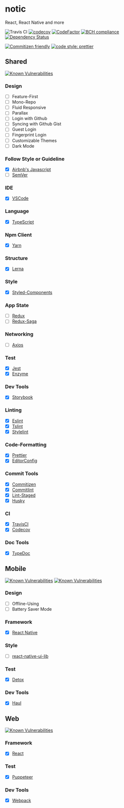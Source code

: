 # notic

React, React Native and more

![Travis CI](https://travis-ci.org/basspj/notic.svg?branch=master)
[![codecov](https://codecov.io/gh/basspj/notic/branch/master/graph/badge.svg)](https://codecov.io/gh/basspj/notic)
[![CodeFactor](https://www.codefactor.io/repository/github/basspj/notic/badge)](https://www.codefactor.io/repository/github/basspj/notic)
[![BCH compliance](https://bettercodehub.com/edge/badge/basspj/notic?branch=master)](https://bettercodehub.com/)
[![Dependency Status](https://dependencyci.com/github/basspj/notic/badge)](https://dependencyci.com/github/basspj/notic)

[![Commitizen friendly](https://img.shields.io/badge/commitizen-friendly-brightgreen.svg)](http://commitizen.github.io/cz-cli/)
[![code style: prettier](https://img.shields.io/badge/code_style-prettier-ff69b4.svg)](https://github.com/prettier/prettier)

## Shared

[![Known Vulnerabilities](https://snyk.io/test/github/basspj/notic/badge.svg)](https://snyk.io/test/github/basspj/notic)

### Design

* [ ] Feature-First
* [ ] Mono-Repo
* [ ] Fluid Responsive
* [ ] Parallax
* [ ] Login with Github
* [ ] Syncing with Github Gist
* [ ] Guest Login
* [ ] Fingerprint Login
* [ ] Customizable Themes
* [ ] Dark Mode

### Follow Style or Guideline

* [x] [Airbnb's Javascript](https://github.com/airbnb/javascript)
* [ ] [SemVer](http://semver.org/)

### IDE

* [x] [VSCode](https://github.com/Microsoft/vscode)

### Language

* [x] [TypeScript](https://github.com/Microsoft/TypeScript)

### Npm Client

* [x] [Yarn](https://github.com/yarnpkg/yarn)

### Structure

* [x] [Lerna](https://github.com/lerna/lerna)

### Style

* [x] [Styled-Components](https://github.com/styled-components/styled-components)

### App State

* [ ] [Redux](https://github.com/reactjs/redux)
* [ ] [Redux-Saga](https://github.com/redux-saga/redux-saga)

### Networking

* [ ] [Axios](https://github.com/axios/axios)

### Test

* [x] [Jest](https://github.com/facebook/jest)
* [x] [Enzyme](https://github.com/airbnb/enzyme)

### Dev Tools

* [x] [Storybook](https://github.com/storybooks/storybook)

### Linting

* [x] [Eslint](https://github.com/eslint/eslint)
* [x] [Tslint](https://github.com/palantir/tslint)
* [x] [Stylelint](https://github.com/stylelint/stylelint)

### Code-Formatting

* [x] [Prettier](https://github.com/prettier/prettier)
* [x] [EditorConfig](http://editorconfig.org)

### Commit Tools

* [x] [Commitizen](https://github.com/commitizen/cz-cli)
* [x] [Commitlint](https://github.com/marionebl/commitlint)
* [x] [Lint-Staged](https://github.com/okonet/lint-staged)
* [x] [Husky](https://github.com/typicode/husky)

### CI

* [x] [TravisCI](https://travis-ci.com)
* [x] [Codecov](https://codecov.io/)

### Doc Tools

* [x] [TypeDoc](https://github.com/TypeStrong/typedoc)

## Mobile

[![Known Vulnerabilities](https://snyk.io/test/github/basspj/notic/badge.svg?targetFile=mobile%2Fapp%2Fpackage.json)](https://snyk.io/test/github/basspj/notic?targetFile=mobile%2Fapp%2Fpackage.json)
[![Known Vulnerabilities](https://snyk.io/test/github/basspj/notic/badge.svg?targetFile=mobile%2Fshared-themes%2Fpackage.json)](https://snyk.io/test/github/basspj/notic?targetFile=mobile%2Fshared-themes%2Fpackage.json)

### Design

* [ ] Offline-Using
* [ ] Battery Saver Mode

### Framework

* [x] [React Native](https://github.com/facebook/react-native)

### Style

* [ ] [react-native-ui-lib](https://github.com/wix/react-native-ui-lib)

### Test

* [x] [Detox](https://github.com/wix/detox)

### Dev Tools

* [x] [Haul](https://github.com/callstack/haul)

## Web

[![Known Vulnerabilities](https://snyk.io/test/github/basspj/notic/badge.svg?targetFile=web%2Fclient%2Fpackage.json)](https://snyk.io/test/github/basspj/notic?targetFile=web%2Fclient%2Fpackage.json)

### Framework

* [x] [React](https://github.com/facebook/react)

### Test

* [x] [Puppeteer](https://github.com/GoogleChrome/puppeteer)

### Dev Tools

* [x] [Webpack](https://github.com/webpack/webpack)
